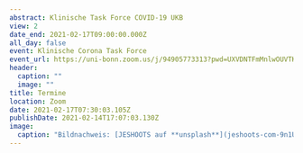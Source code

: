 ```yaml
---
abstract: Klinische Task Force COVID-19 UKB
view: 2
date_end: 2021-02-17T09:00:00.000Z
all_day: false
event: Klinische Corona Task Force
event_url: https://uni-bonn.zoom.us/j/94905773313?pwd=UXVDNTFmMnlwOUVTK2tUUCt6RlBYZz09
header:
  caption: ""
  image: ""
title: Termine
location: Zoom
date: 2021-02-17T07:30:03.105Z
publishDate: 2021-02-14T17:07:03.130Z
image: 
  caption: "Bildnachweis: [JESHOOTS auf **unsplash**](jeshoots-com-9n1USijYJZ4-unsplash.jpg)"
---
```










